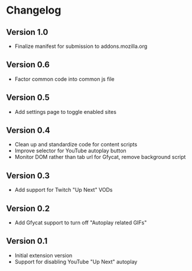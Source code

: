 # Changelog

## Version 1.0

- Finalize manifest for submission to addons.mozilla.org

## Version 0.6

- Factor common code into common js file

## Version 0.5

- Add settings page to toggle enabled sites

## Version 0.4

- Clean up and standardize code for content scripts
- Improve selector for YouTube autoplay button
- Monitor DOM rather than tab url for Gfycat, remove background script

## Version 0.3

- Add support for Twitch "Up Next" VODs

## Version 0.2

- Add Gfycat support to turn off "Autoplay related GIFs"

## Version 0.1

- Initial extension version
- Support for disabling YouTube "Up Next" autoplay
